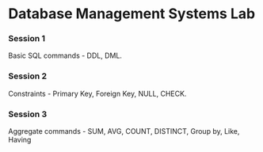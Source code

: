 # Database Management Systems Lab

### Session 1
Basic SQL commands - DDL, DML.

### Session 2
Constraints - Primary Key, Foreign Key, NULL, CHECK.

### Session 3
Aggregate commands - SUM, AVG, COUNT, DISTINCT, Group by, Like, Having
